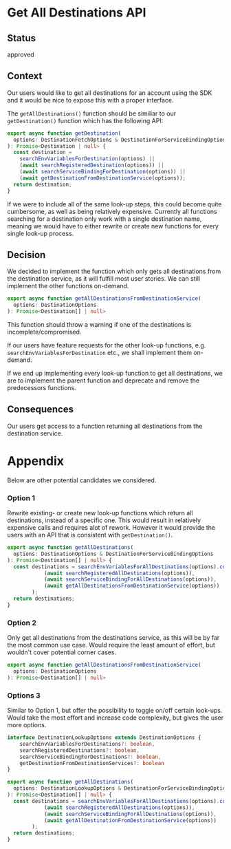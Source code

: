 # Get All Destinations API

## Status

approved

## Context

Our users would like to get all destinations for an account using the SDK and it would be nice to expose this with a proper interface. 

The `getAllDestinations()` function should be similiar to our `getDestination()` function which has the following API:

```ts
export async function getDestination(
  options: DestinationFetchOptions & DestinationForServiceBindingOptions
): Promise<Destination | null> {
  const destination =
    searchEnvVariablesForDestination(options) ||
    (await searchRegisteredDestination(options)) ||
    (await searchServiceBindingForDestination(options)) ||
    (await getDestinationFromDestinationService(options));
  return destination;
}
```

If we were to include all of the same look-up steps, this could become quite cumbersome, as well as being relatively expensive.
Currently all functions searching for a destination only work with a single destination name, meaning we would have to either rewrite or create new functions for every single look-up process.

## Decision

We decided to implement the function which only gets all destinations from the destination service, as it will fulfill most user stories. We can still implement the other functions on-demand.

```ts
export async function getAllDestinationsFromDestinationService(
  options: DestinationOptions
): Promise<Destination[] | null>
```

This function should throw a warning if one of the destinations is incomplete/compromised.

If our users have feature requests for the other look-up functions, e.g. `searchEnvVariablesForDestination` etc., we shall implement them on-demand.

If we end up implementing every look-up function to get all destinations, we are to implement the parent function and deprecate and remove the predecessors functions.

## Consequences

Our users get access to a function returning all destinations from the destination service.

# Appendix

Below are other potential candidates we considered.

### Option 1

Rewrite existing- or create new look-up functions which return all destinations, instead of a specific one.
This would result in relatively expensive calls and requires alot of rework.
However it would provide the users with an API that is consistent with `getDestination()`.

```ts
export async function getAllDestinations(
  options: DestinationOptions & DestinationForServiceBindingOptions
): Promise<Destination[] | null> {
  const destinations = searchEnvVariablesForAllDestinations(options).concat(
            (await searchRegisteredAllDestinations(options)),
            (await searchServiceBindingForAllDestinations(options)),
            (await getAllDestinationsFromDestinationService(options))
        );
  return destinations;
}
```

### Option 2

Only get all destinations from the destinations service, as this will be by far the most common use case.
Would require the least amount of effort, but wouldn't cover potential corner cases.

```ts
export async function getAllDestinationsFromDestinationService(
  options: DestinationOptions
): Promise<Destination[] | null>
```

### Options 3

Similar to Option 1, but offer the possibility to toggle on/off certain look-ups.
Would take the most effort and increase code complexity, but gives the user more options. 

```ts
interface DestinationLookupOptions extends DestinationOptions {
    searchEnvVariablesForDestinations?: boolean,
    searchRegisteredDestinations?: boolean,
    searchServiceBindingForDestinations?: boolean,
    getDestinationFromDestinationServices?: boolean
}

export async function getAllDestinations(
  options: DestinationLookupOptions & DestinationForServiceBindingOptions
): Promise<Destination[] | null> {
  const destinations = searchEnvVariablesForAllDestinations(options).concat(
            (await searchRegisteredAllDestinations(options)),
            (await searchServiceBindingForAllDestinations(options)),
            (await getAllDestinationFromDestinationService(options))
        );
  return destinations;
}
```